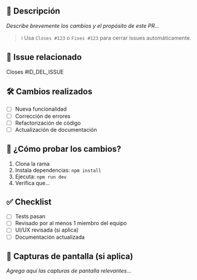 ## 🚀 Descripción
*Describe brevemente los cambios y el propósito de este PR...*

> ℹ️ Usa `Closes #123` o `Fixes #123` para cerrar issues automáticamente.

## 📌 Issue relacionado
Closes #ID_DEL_ISSUE

## 🛠️ Cambios realizados
- [ ] Nueva funcionalidad
- [ ] Corrección de errores
- [ ] Refactorización de código
- [ ] Actualización de documentación

## 🔎 ¿Cómo probar los cambios?
1. Clona la rama
2. Instala dependencias: `npm install`
3. Ejecuta: `npm run dev`
4. Verifica que...

## ✅ Checklist
- [ ] Tests pasan
- [ ] Revisado por al menos 1 miembro del equipo
- [ ] UI/UX revisada (si aplica)
- [ ] Documentación actualizada

## 📸 Capturas de pantalla (si aplica)
*Agrega aquí las capturas de pantalla relevantes...*
